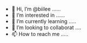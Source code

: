 - 👋 Hi, I’m @biilee ......
- 👀 I’m interested in ......
- 🌱 I’m currently learning .....
- 💞️ I’m looking to collaborat ....
- 📫 How to reach me .....

<!---
biilee/biilee is a ✨ special ✨ repository because its `README.md` (this file) appears on your GitHub profile.
You can click the Preview link to take a look at your changes.
--->
